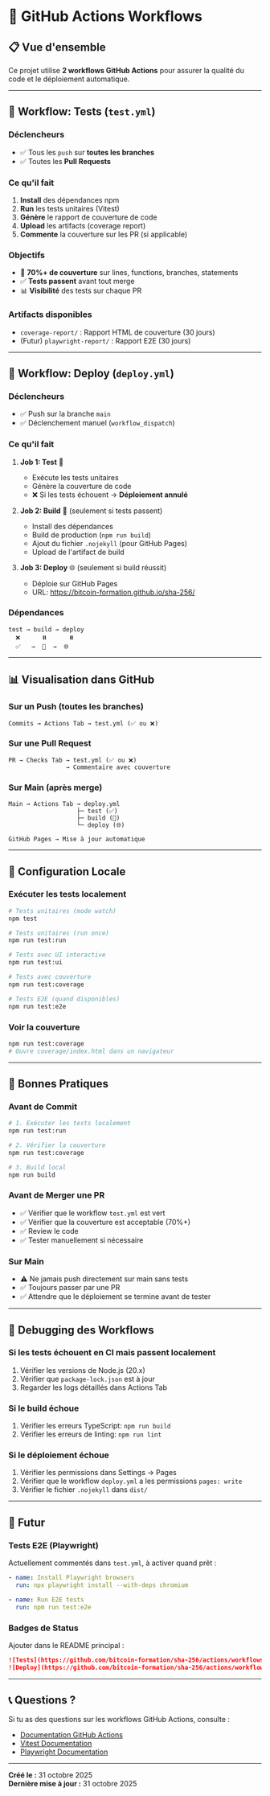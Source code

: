 # 🔄 GitHub Actions Workflows

## 📋 Vue d'ensemble

Ce projet utilise **2 workflows GitHub Actions** pour assurer la qualité du code et le déploiement automatique.

---

## 🧪 Workflow: Tests (`test.yml`)

### Déclencheurs
- ✅ Tous les `push` sur **toutes les branches**
- ✅ Toutes les **Pull Requests**

### Ce qu'il fait
1. **Install** des dépendances npm
2. **Run** les tests unitaires (Vitest)
3. **Génère** le rapport de couverture de code
4. **Upload** les artifacts (coverage report)
5. **Commente** la couverture sur les PR (si applicable)

### Objectifs
- 🎯 **70%+ de couverture** sur lines, functions, branches, statements
- ✅ **Tests passent** avant tout merge
- 📊 **Visibilité** des tests sur chaque PR

### Artifacts disponibles
- `coverage-report/` : Rapport HTML de couverture (30 jours)
- (Futur) `playwright-report/` : Rapport E2E (30 jours)

---

## 🚀 Workflow: Deploy (`deploy.yml`)

### Déclencheurs
- ✅ Push sur la branche `main`
- ✅ Déclenchement manuel (`workflow_dispatch`)

### Ce qu'il fait
1. **Job 1: Test** 🧪
   - Exécute les tests unitaires
   - Génère la couverture de code
   - ❌ Si les tests échouent → **Déploiement annulé**

2. **Job 2: Build** 🔨 (seulement si tests passent)
   - Install des dépendances
   - Build de production (`npm run build`)
   - Ajout du fichier `.nojekyll` (pour GitHub Pages)
   - Upload de l'artifact de build

3. **Job 3: Deploy** 🌐 (seulement si build réussit)
   - Déploie sur GitHub Pages
   - URL: https://bitcoin-formation.github.io/sha-256/

### Dépendances
```
test → build → deploy
  ❌      ⏸️      ⏸️
  ✅   →  🔨  →  🌐
```

---

## 📊 Visualisation dans GitHub

### Sur un Push (toutes les branches)
```
Commits → Actions Tab → test.yml (✅ ou ❌)
```

### Sur une Pull Request
```
PR → Checks Tab → test.yml (✅ ou ❌)
                → Commentaire avec couverture
```

### Sur Main (après merge)
```
Main → Actions Tab → deploy.yml
                   ├─ test (✅)
                   ├─ build (🔨)
                   └─ deploy (🌐)
                   
GitHub Pages → Mise à jour automatique
```

---

## 🔧 Configuration Locale

### Exécuter les tests localement
```bash
# Tests unitaires (mode watch)
npm test

# Tests unitaires (run once)
npm run test:run

# Tests avec UI interactive
npm run test:ui

# Tests avec couverture
npm run test:coverage

# Tests E2E (quand disponibles)
npm run test:e2e
```

### Voir la couverture
```bash
npm run test:coverage
# Ouvre coverage/index.html dans un navigateur
```

---

## 📝 Bonnes Pratiques

### Avant de Commit
```bash
# 1. Exécuter les tests localement
npm run test:run

# 2. Vérifier la couverture
npm run test:coverage

# 3. Build local
npm run build
```

### Avant de Merger une PR
- ✅ Vérifier que le workflow `test.yml` est vert
- ✅ Vérifier que la couverture est acceptable (70%+)
- ✅ Review le code
- ✅ Tester manuellement si nécessaire

### Sur Main
- ⚠️ Ne jamais push directement sur main sans tests
- ✅ Toujours passer par une PR
- ✅ Attendre que le déploiement se termine avant de tester

---

## 🐛 Debugging des Workflows

### Si les tests échouent en CI mais passent localement
1. Vérifier les versions de Node.js (20.x)
2. Vérifier que `package-lock.json` est à jour
3. Regarder les logs détaillés dans Actions Tab

### Si le build échoue
1. Vérifier les erreurs TypeScript: `npm run build`
2. Vérifier les erreurs de linting: `npm run lint`

### Si le déploiement échoue
1. Vérifier les permissions dans Settings → Pages
2. Vérifier que le workflow `deploy.yml` a les permissions `pages: write`
3. Vérifier le fichier `.nojekyll` dans `dist/`

---

## 🔮 Futur

### Tests E2E (Playwright)
Actuellement commentés dans `test.yml`, à activer quand prêt :
```yaml
- name: Install Playwright browsers
  run: npx playwright install --with-deps chromium

- name: Run E2E tests
  run: npm run test:e2e
```

### Badges de Status
Ajouter dans le README principal :
```markdown
![Tests](https://github.com/bitcoin-formation/sha-256/actions/workflows/test.yml/badge.svg)
![Deploy](https://github.com/bitcoin-formation/sha-256/actions/workflows/deploy.yml/badge.svg)
```

---

## 📞 Questions ?

Si tu as des questions sur les workflows GitHub Actions, consulte :
- [Documentation GitHub Actions](https://docs.github.com/en/actions)
- [Vitest Documentation](https://vitest.dev/)
- [Playwright Documentation](https://playwright.dev/)

---

**Créé le :** 31 octobre 2025  
**Dernière mise à jour :** 31 octobre 2025

